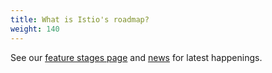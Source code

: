 ```yaml
---
title: What is Istio's roadmap?
weight: 140
---
```


See our [feature stages page](/pt-br/about/feature-stages/)
and [news](/pt-br/news) for latest happenings.
